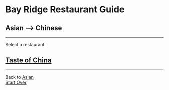 # Bay Ridge Restaurant Guide
## Asian --> Chinese
---
Select a restaurant:
## [Taste of China](http://www.brooklyntasteofchina.com/)
---
Back to [Asian](../asian/asian.md)  
[Start Over](../../home.md)